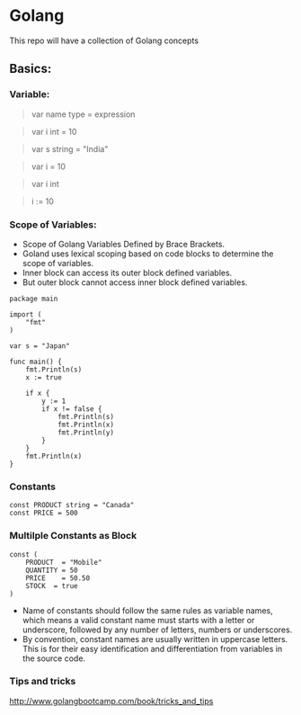 # Golang

This repo will have a collection of Golang concepts

## Basics:

### Variable:

> var name type = expression

> var i int = 10

> var s string = "India"

> var i = 10

> var i int

> i := 10

### Scope of Variables:

* Scope of Golang Variables Defined by Brace Brackets.
* Goland uses lexical scoping based on code blocks to determine the scope of variables.
* Inner block can access its outer block defined variables.
* But outer block cannot access inner block defined variables.

``` 
package main

import (
	"fmt"
)

var s = "Japan"

func main() {
	fmt.Println(s)
	x := true

	if x {
		y := 1
		if x != false {
			fmt.Println(s)
			fmt.Println(x)
			fmt.Println(y)
		}
	}
	fmt.Println(x)
} 
```

### Constants

```
const PRODUCT string = "Canada"
const PRICE = 500
```

### Multilple Constants as Block

```
const (
	PRODUCT  = "Mobile"
	QUANTITY = 50
	PRICE    = 50.50
	STOCK  = true
)
```

* Name of constants should follow the same rules as variable names, which means a valid constant name must starts with a letter or underscore, followed by any number of letters, numbers or underscores.
* By convention, constant names are usually written in uppercase letters. This is for their easy identification and differentiation from variables in the source code.

### Tips and tricks

http://www.golangbootcamp.com/book/tricks_and_tips








